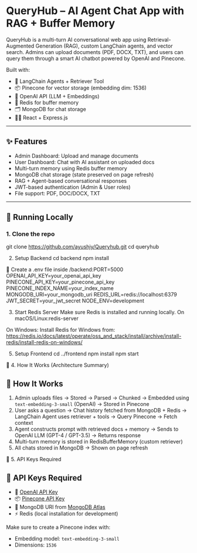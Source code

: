 # QueryHub – AI Agent Chat App with RAG + Buffer Memory

QueryHub is a multi-turn AI conversational web app using Retrieval-Augmented Generation (RAG), custom LangChain agents, and vector search. Admins can upload documents (PDF, DOCX, TXT), and users can query them through a smart AI chatbot powered by OpenAI and Pinecone.

Built with:  
- 🧠 LangChain Agents + Retriever Tool  
- 📦 Pinecone for vector storage (embedding dim: 1536)  
- 💬 OpenAI API (LLM + Embeddings)  
- 🧠 Redis for buffer memory  
- 🗂 MongoDB for chat storage  
- 🧑‍💻 React + Express.js

---

## ✨ Features

- Admin Dashboard: Upload and manage documents  
- User Dashboard: Chat with AI assistant on uploaded docs  
- Multi-turn memory using Redis buffer memory  
- MongoDB chat storage (state preserved on page refresh)  
- RAG + Agent-based conversational responses  
- JWT-based authentication (Admin & User roles)  
- File support: PDF, DOC/DOCX, TXT

---

## 🚀 Running Locally

### 1. Clone the repo
git clone https://github.com/ayushjy/Queryhub.git
cd queryhub

2. Setup Backend
cd backend
npm install

🔑 Create a .env file inside /backend:PORT=5000
OPENAI_API_KEY=your_openai_api_key
PINECONE_API_KEY=your_pinecone_api_key
PINECONE_INDEX_NAME=your_index_name
MONGODB_URI=your_mongodb_uri
REDIS_URL=redis://localhost:6379
JWT_SECRET=your_jwt_secret
NODE_ENV=development


3. Start Redis Server
Make sure Redis is installed and running locally.
On macOS/Linux:redis-server

On Windows:
Install Redis for Windows from: https://redis.io/docs/latest/operate/oss_and_stack/install/archive/install-redis/install-redis-on-windows/

5. Setup Frontend
cd ../frontend
npm install
npm start


📌 4. How It Works (Architecture Summary)
## 🧠 How It Works

1. Admin uploads files → Stored → Parsed → Chunked → Embedded using `text-embedding-3-small` (OpenAI) → Stored in Pinecone
2. User asks a question → Chat history fetched from MongoDB + Redis → LangChain Agent uses retriever + tools → Query Pinecone → Fetch context
3. Agent constructs prompt with retrieved docs + memory → Sends to OpenAI LLM (GPT-4 / GPT-3.5) → Returns response
4. Multi-turn memory is stored in RedisBufferMemory (custom retriever)
5. All chats stored in MongoDB → Shown on page refresh


🔐 5. API Keys Required
## 🔐 API Keys Required

- 🔑 [OpenAI API Key](https://platform.openai.com/account/api-keys)
- 📦 [Pinecone API Key](https://app.pinecone.io/)
- 🍃 MongoDB URI from [MongoDB Atlas](https://www.mongodb.com/cloud/atlas)
- ⚡ Redis (local installation for development)

Make sure to create a Pinecone index with:
- Embedding model: `text-embedding-3-small`
- Dimensions: `1536`
